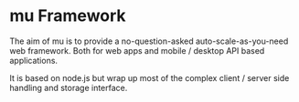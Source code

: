 mu Framework
==

The aim of mu is to provide a no-question-asked auto-scale-as-you-need web framework.
Both for web apps and mobile / desktop API based applications.

It is based on node.js but wrap up most of the complex client / server side handling and storage interface.
